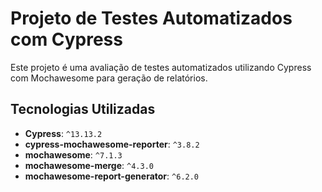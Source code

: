 # Projeto de Testes Automatizados com Cypress

Este projeto é uma avaliação de testes automatizados utilizando Cypress com Mochawesome para geração de relatórios.

## Tecnologias Utilizadas

- **Cypress**: `^13.13.2`
- **cypress-mochawesome-reporter**: `^3.8.2`
- **mochawesome**: `^7.1.3`
- **mochawesome-merge**: `^4.3.0`
- **mochawesome-report-generator**: `^6.2.0`

